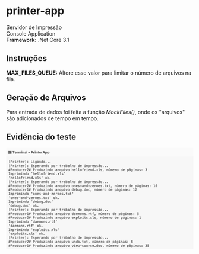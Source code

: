 # printer-app
Servidor de Impressão\
Console Application\
**Framework:** .Net Core 3.1

## Instruções
**MAX_FILES_QUEUE:** Altere esse valor para limitar o número de arquivos na fila.

## Geração de Arquivos
Para entrada de dados foi feita a função *MockFiles()*, onde os "arquivos" são adicionados de tempo em tempo.

## Evidência do teste
![Evidencia](https://github.com/jgothardo/printer-app/blob/master/evidencia.png)

